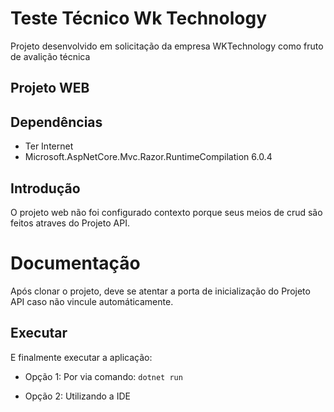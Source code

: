 # Teste Técnico Wk Technology
Projeto desenvolvido em solicitação da empresa WKTechnology como fruto de avalição técnica

## Projeto WEB

## Dependências

* Ter Internet 
* Microsoft.AspNetCore.Mvc.Razor.RuntimeCompilation 6.0.4

## Introdução

O projeto web não foi configurado contexto porque seus meios de crud são feitos atraves do Projeto API.

# Documentação

Após clonar o projeto, deve se atentar a porta de inicialização do Projeto API caso não vincule automáticamente.

## Executar

E finalmente executar a aplicação:

* Opção 1: Por via comando:
`dotnet run`

* Opção 2: Utilizando a IDE
